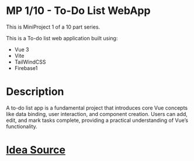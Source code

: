 # MP 1/10 - To-Do List WebApp

This is MiniProject 1 of a 10 part series.

This is a To-do list web application built using:
- Vue 3 
- Vite 
- TailWindCSS
- Firebase1

# Description

A to-do list app is a fundamental project that introduces core Vue concepts like data binding, user interaction, and component creation. Users can add, edit, and mark tasks complete, providing a practical understanding of Vue’s functionality.

# [Idea Source](https://www.geeksforgeeks.org/vue-js-project-ideas-for-beginners/)
